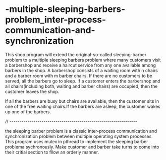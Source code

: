 # -multiple-sleeping-barbers-problem_inter-process-communication-and-synchronization

This shop program will extend the original-so-called
sleeping-barber problem to a multiple sleeping barbers problem
where many customers visit a barbershop and receive a haircut 
service from any one available among barbers in the shop.
A barbershop consists of a waiting room with n chairs and 
a barber room with m barber chairs. If there are no customers 
to be served, all the barbers go to sleep. 
If a customer enters the barbershop and all chairs(including 
both, waiting and barber chairs) are occupied, then the customer
leaves the shop.

If all the barbers are busy but chairs are available, then the
customer sits in one of the free waiting chairs.If the barbers 
are asleep, the customer wakes up one of the barbers.

// ---------------------------------------------------------------- 

the sleeping barber problem is a classic inter-process 
communication and synchronization problem between multiple
operating system processes. 
This program uses mutex in pthread to implement the sleeping 
barber problema sychronously. Make customer and barber take turns
to come into their critial section to fllow an orderly manner.

